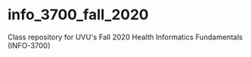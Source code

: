 # info_3700_fall_2020
Class repository for UVU's Fall 2020 Health Informatics Fundamentals (INFO-3700)
